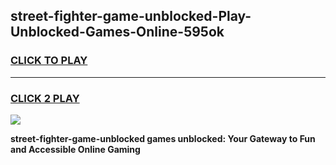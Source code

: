 
## street-fighter-game-unblocked-Play-Unblocked-Games-Online-595ok
<h3>
<a href="https://premium76.site?title=street-fighter-game-unblocked&ref=25A">CLICK TO PLAY</a></h3>
<hr>

<h3>
<a href="https://premium76.site?title=street-fighter-game-unblocked&ref=25A">CLICK 2 PLAY</a>
  
</h3>

<a href="https://premium76.site?title=street-fighter-game-unblocked&ref=25A"><img src="https://clearcache.store/games.png"></a>


**street-fighter-game-unblocked games unblocked: Your Gateway to Fun and Accessible Online Gaming**
